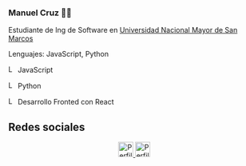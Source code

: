 ### Manuel Cruz 👨‍💻
<p>Estudiante de Ing de Software en <a href="https://unmsm.edu.pe/" target="_blank">Universidad Nacional Mayor de San Marcos</a></p>
<p display="flex" align-items="center">
  Lenguajes:
  JavaScript, Python
</p>
<p display="flex" align-items="center">
  <img src="https://www.vectorlogo.zone/logos/javascript/javascript-icon.svg" alt="Logo Python" height="15" width="15">
  JavaScript
</p>
<p display="flex" align-items="center">
  <img src="https://www.vectorlogo.zone/logos/python/python-icon.svg" alt="Logo Python" height="15" width="15">
  Python
</p>
<p display="flex" align-items="center">
  <img src="https://www.vectorlogo.zone/logos/reactjs/reactjs-icon.svg" alt="Logo React" height="15" width="15">
  Desarrollo Fronted con React
</p>
<h2>Redes sociales</h2>
<p align="center">
  <a href="https://www.linkedin.com/in/cruzmanuelar/" target="_blank">
     <img src="https://www.vectorlogo.zone/logos/linkedin/linkedin-icon.svg" alt="Perfil linkedin /cruzmanuelar" height="30" width="30">
  </a>
  <a href="https://www.instagram.com/codigo.python/" target="_blank">
     <img src="https://www.vectorlogo.zone/logos/instagram/instagram-icon.svg" alt="Perfil instagram /codigo.python" height="30" width="30">
  </a>
  
</p>

